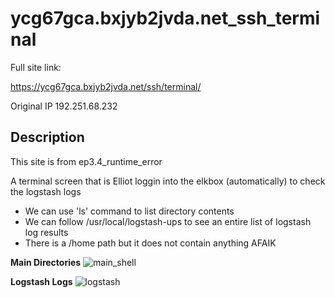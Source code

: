 ycg67gca.bxjyb2jvda.net_ssh_terminal
==

Full site link:

https://ycg67gca.bxjyb2jvda.net/ssh/terminal/


Original IP 192.251.68.232

Description
--

This site is from ep3.4_runtime_error

A terminal screen that is Elliot loggin into the elkbox (automatically) to check the logstash logs

- We can use 'ls' command to list directory contents
- We can follow /usr/local/logstash-ups to see an entire list of logstash log results
- There is a /home path but it does not contain anything AFAIK

**Main Directories**
![main_shell](https://github.com/z3r07h/Mr-R0B0T-s03-ARG/blob/sites/Sites/ycg67gca.bxjyb2jvda.net_ssh_terminal/screenshots/01-directories.jpg)


**Logstash Logs**
![logstash](https://github.com/z3r07h/Mr-R0B0T-s03-ARG/blob/sites/Sites/ycg67gca.bxjyb2jvda.net_ssh_terminal/screenshots/02-logstash_ups.jpg)
